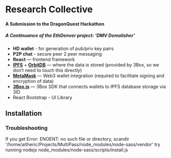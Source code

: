 # Research Collective
#### A Submission to the DragonQuest Hackathon
##### A Continuance of the EthDenver project: 'DMV Demolisher'

- **HD wallet** - for generation of pub/priv key pairs
- **P2P chat** - secure peer 2 peer messaging
- **React** — frontend framework
- **[IPFS](https://ipfs.io/)** + **[OrbitDB](https://orbitdb.org/)** — where the data is stored (provided by 3Box, so we don’t need to touch this directly)
- **[MetaMask](https://metamask.io/)** — Web3 wallet integration (required to facilitate signing and encryption of data)
- **[3Box.js](https://docs.3box.io/build/web-apps)** — 3Box SDK that connects wallets to IPFS database storage via 3ID
- React Bootstrap - UI Library

## Installation

### Troubleshooting
If you get Error: ENOENT: no such file or directory, scandir '/home/aitheric/Projects/MultiPass/node_modules/node-sass/vendor'
try running 
nodejs node_modules/node-sass/scripts/install.js
